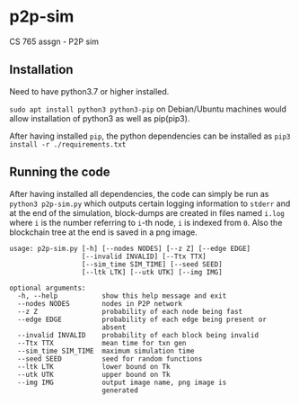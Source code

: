 # p2p-sim
CS 765 assgn - P2P sim

## Installation
Need to have python3.7 or higher installed.

`sudo apt install python3 python3-pip` on Debian/Ubuntu machines would allow installation of python3 as well as pip(pip3).

After having installed `pip`, the python dependencies can be installed as `pip3 install -r ./requirements.txt`

## Running the code
After having installed all dependencies, the code can simply be run as `python3 p2p-sim.py` which outputs certain logging information to `stderr` and at the end of the simulation, block-dumps are created in files named `i.log` where `i` is the number referring to `i`-th node, `i` is indexed from `0`. Also the blockchain tree at the end is saved in a png image.

```
usage: p2p-sim.py [-h] [--nodes NODES] [--z Z] [--edge EDGE]
                  [--invalid INVALID] [--Ttx TTX]
                  [--sim_time SIM_TIME] [--seed SEED]
                  [--ltk LTK] [--utk UTK] [--img IMG]

optional arguments:
  -h, --help           show this help message and exit
  --nodes NODES        nodes in P2P network
  --z Z                probability of each node being fast
  --edge EDGE          probability of each edge being present or
                       absent
  --invalid INVALID    probability of each block being invalid
  --Ttx TTX            mean time for txn gen
  --sim_time SIM_TIME  maximum simulation time
  --seed SEED          seed for random functions
  --ltk LTK            lower bound on Tk
  --utk UTK            upper bound on Tk
  --img IMG            output image name, png image is
                       generated
```